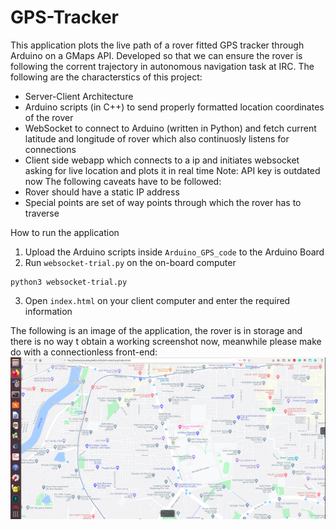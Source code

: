 # GPS-Tracker
 This application plots the live path of a rover fitted GPS tracker through Arduino on a GMaps API. Developed so that we can ensure the rover is following the corrent trajectory in autonomous navigation task at IRC.
The following are the characterstics of this project:
* Server-Client Architecture
 * Arduino scripts (in C++) to send properly formatted location coordinates of the rover
 * WebSocket to connect to Arduino (written in Python) and fetch current latitude and longitude of rover which also continuosly listens for connections
 * Client side webapp which connects to a ip and initiates websocket asking for live location and plots it in real time 
Note: API key is outdated now
The following caveats have to be followed:
* Rover should have a static IP address
* Special points are set of way points through which the rover has to traverse

How to run the application
1. Upload the Arduino scripts inside `Arduino_GPS_code` to the Arduino Board
2. Run `websocket-trial.py` on the on-board computer 
```
python3 websocket-trial.py
```
3. Open `index.html` on your client computer and enter the required information



The following is an image of the application, the rover is in storage and there is no way t obtain a working screenshot now, meanwhile please make do with a connectionless front-end:
![image of the web-app](/images/ss.png)
